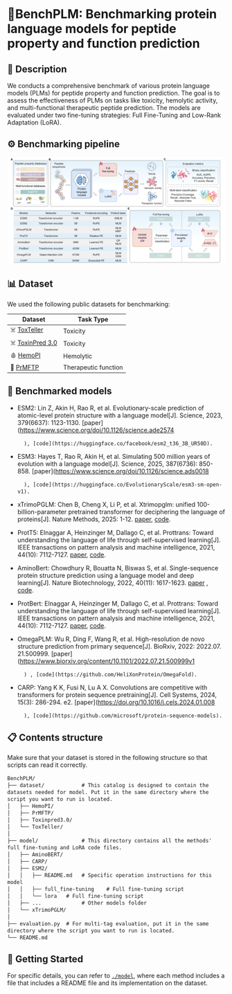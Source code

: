 # 🧬BenchPLM: Benchmarking protein language models for peptide property and function prediction

## 📜 Description

We conducts a comprehensive benchmark of various protein language models (PLMs) for peptide property and function prediction. The goal is to assess the effectiveness of PLMs on tasks like toxicity, hemolytic activity, and multi-functional therapeutic peptide prediction. The models are evaluated under two fine-tuning strategies: Full Fine-Tuning and Low-Rank Adaptation (LoRA).

## ⚙️ Benchmarking pipeline

![pipeline](pipeline.png)

## 📊 Dataset

We used the following public datasets for benchmarking:

| Dataset                                                      | Task Type            |
| ------------------------------------------------------------ | ---- |
| ☠️ [ToxTeller](https://github.com/comics-asiis/ToxicPeptidePrediction/tree/main) | Toxicity             |
| ☠️ [ToxinPred 3.0](https://webs.iiitd.edu.in/raghava/toxinpred3/) | Toxicity             |
| 🩸 [HemoPI](https://webs.iiitd.edu.in/raghava/hemopi/) |Hemolytic            |
| 💊 [PrMFTP](https://github.com/xialab-ahu/PrMFTP)             | Therapeutic function |

## 🤖 Benchmarked models
- ESM2: Lin Z, Akin H, Rao R, et al. Evolutionary-scale prediction of atomic-level protein structure with a language model[J]. Science, 2023, 379(6637): 1123-1130. [paper](https://www.science.org/doi/10.1126/science.ade2574
        
        
        
        
        
        
        
        ), [code](https://huggingface.co/facebook/esm2_t36_3B_UR50D).

- ESM3: Hayes T, Rao R, Akin H, et al. Simulating 500 million years of evolution with a language model[J]. Science, 2025, 387(6736): 850-858. [paper](https://www.science.org/doi/10.1126/science.ads0018
        
        
        
        
        
        
        
        ), [code](https://huggingface.co/EvolutionaryScale/esm3-sm-open-v1).

- xTrimoPGLM: Chen B, Cheng X, Li P, et al. Xtrimopglm: unified 100-billion-parameter pretrained transformer for deciphering the language of proteins[J]. Nature Methods, 2025: 1-12. [paper](https://www.nature.com/articles/s41592-025-02636-z), [code](https://huggingface.co/biomap-research/proteinglm-3b-mlm).

- ProtT5: Elnaggar A, Heinzinger M, Dallago C, et al. Prottrans: Toward understanding the language of life through self-supervised learning[J]. IEEE transactions on pattern analysis and machine intelligence, 2021, 44(10): 7112-7127. [paper](https://pubmed.ncbi.nlm.nih.gov/34232869/), [code](https://github.com/agemagician/ProtTrans).

- AminoBert: Chowdhury R, Bouatta N, Biswas S, et al. Single-sequence protein structure prediction using a language model and deep learning[J]. Nature Biotechnology, 2022, 40(11): 1617-1623. [paper](https://www.nature.com/articles/s41587-022-01432-w) , [code](https://github.com/zengsihang/AminoBERT-PyTorch).

- ProtBert: Elnaggar A, Heinzinger M, Dallago C, et al. Prottrans: Toward understanding the language of life through self-supervised learning[J]. IEEE transactions on pattern analysis and machine intelligence, 2021, 44(10): 7112-7127. [paper](https://pubmed.ncbi.nlm.nih.gov/34232869/),  [code](https://github.com/agemagician/ProtTrans).

- OmegaPLM: Wu R, Ding F, Wang R, et al. High-resolution de novo structure prediction from primary sequence[J]. BioRxiv, 2022: 2022.07. 21.500999. [paper](https://www.biorxiv.org/content/10.1101/2022.07.21.500999v1
        
        
        
        ) , [code](https://github.com/HeliXonProtein/OmegaFold).

- CARP: Yang K K, Fusi N, Lu A X. Convolutions are competitive with transformers for protein sequence pretraining[J]. Cell Systems, 2024, 15(3): 286-294. e2. [paper](https://doi.org/10.1016/j.cels.2024.01.008
        
        
        
        ), [code](https://github.com/microsoft/protein-sequence-models).


##  📋 Contents structure

Make sure that your dataset is stored in the following structure so that scripts can read it correctly. 

```
BenchPLM/
├── dataset/            # This catalog is designed to contain the datasets needed for model. Put it in the same directory where the script you want to run is located.
│   ├── HemoPI/
│   ├── PrMFTP/
│   ├── Toxinpred3.0/
│   └── ToxTeller/
│
├── model/              # This directory contains all the methods' full fine-tuning and LoRA code files.
│   ├── AminoBERT/
│   ├── CARP/
│   ├── ESM2/
│   │   ├── README.md   # Specific operation instructions for this model
│   │   ├── full_fine-tuning    # Full fine-tuning script 
│   │   └── lora   # Full fine-tuning script
│   ├── ...             # Other models folder
│   └── xTrimoPGLM/
│
├── evaluation.py  # For multi-tag evaluation, put it in the same directory where the script you want to run is located.
└── README.md
```

## 🚀 Getting Started

For specific details, you can refer to [`./model`](https://github.com/AISciLab/BenchPLM/tree/master/model), where each method includes a file that includes a README file and its implementation on the dataset.
